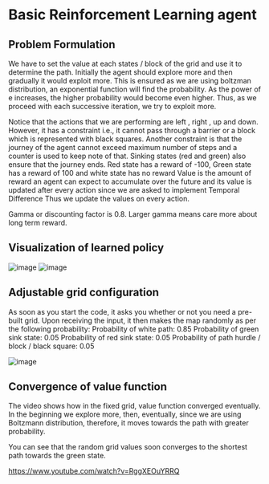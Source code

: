 # Basic Reinforcement Learning agent

## Problem Formulation 

We have to set the value at each states / block of the grid and use it to determine the path. Initially the
agent should explore more and then gradually it would exploit more. This is ensured as we are using
boltzman distribution, an exponential function will find the probability. As the power of e increases,
the higher probability would become even higher. Thus, as we proceed with each successive iteration,
we try to exploit more.


Notice that the actions that we are performing are left , right , up and down. However, it has a
constraint i.e., it cannot pass through a barrier or a block which is represented with black squares.
Another constraint is that the journey of the agent cannot exceed maximum number of steps and a
counter is used to keep note of that. Sinking states (red and green) also ensure that the journey ends.
Red state has a reward of -100, Green state has a reward of 100 and white state has no reward
Value is the amount of reward an agent can expect to accumulate over the future and its value is
updated after every action since we are asked to implement Temporal Difference
Thus we update the values on every action.


Gamma or discounting factor is 0.8. Larger gamma means care more about long term reward.

## Visualization of learned policy

![image](https://user-images.githubusercontent.com/110885397/235712135-03dbb61f-3e8b-466f-9ba3-827b9c8584df.png)
![image](https://user-images.githubusercontent.com/110885397/235712214-7c8a2b36-5ccf-487f-8b84-06196b3ec3ab.png)

## Adjustable grid configuration 
As soon as you start the code, it asks you whether or not you need a pre-built grid. Upon receiving
the input, it then makes the map randomly as per the following probability:
Probability of white path: 0.85
Probability of green sink state: 0.05
Probability of red sink state: 0.05
Probability of path hurdle / block / black square: 0.05

![image](https://user-images.githubusercontent.com/110885397/235712452-ef146c19-0a6b-451d-9648-7f60e09d4a72.png)

## Convergence of value function

The video shows how in the fixed grid, value function converged eventually. In the beginning we
explore more, then, eventually, since we are using Boltzmann distribution, therefore, it moves towards
the path with greater probability.

You can see that the random grid values soon converges to the shortest path towards the green state.

https://www.youtube.com/watch?v=RggXEOuYRRQ
